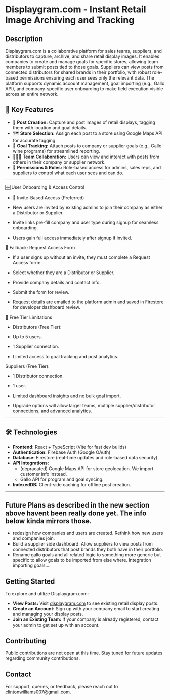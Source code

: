# Displaygram.com - Instant Retail Image Archiving and Tracking

## Description

Displaygram.com is a collaborative platform for sales teams, suppliers, and distributors to capture, archive, and share retail display images. It enables companies to create and manage goals for specific stores, allowing team members to submit posts tied to those goals. Suppliers can view posts from connected distributors for shared brands in their portfolio, with robust role-based permissions ensuring each user sees only the relevant data. The platform supports dynamic account management, goal importing (e.g., Gallo API), and company-specific user onboarding to make field execution visible across an entire network.

## 🌟 Key Features

- 📸 **Post Creation:** Capture and post images of retail displays, tagging them with location and goal details.
- 🗺 **Store Selection:** Assign each post to a store using Google Maps API for accurate tagging.
- 🎯 **Goal Tracking:** Attach posts to company or supplier goals (e.g., Gallo wine programs) for streamlined reporting.
- 🧑‍🤝‍🧑 **Team Collaboration:** Users can view and interact with posts from others in their company or supplier network.
- 🔐 **Permissions & Roles:** Role-based access for admins, sales reps, and suppliers to control what each user sees and can do.

---

🆕 User Onboarding & Access Control

- 🚪 Invite-Based Access (Preferred)

- New users are invited by existing admins to join their company as either a Distributor or Supplier.

- Invite links pre-fill company and user type during signup for seamless onboarding.

- Users gain full access immediately after signup if invited.

📝 Fallback: Request Access Form

- If a user signs up without an invite, they must complete a Request Access form:

- Select whether they are a Distributor or Supplier.

- Provide company details and contact info.

- Submit the form for review.

- Request details are emailed to the platform admin and saved in Firestore for developer dashboard review.

🎯 Free Tier Limitations

- Distributors (Free Tier):

- Up to 5 users.

- 1 Supplier connection.

- Limited access to goal tracking and post analytics.

Suppliers (Free Tier):

- 1 Distributor connection.

- 1 user.

- Limited dashboard insights and no bulk goal import.

- Upgrade options will allow larger teams, multiple supplier/distributor connections, and advanced analytics.

----

## 🛠 Technologies

- **Frontend:** React + TypeScript (Vite for fast dev builds)
- **Authentication:** Firebase Auth (Google OAuth)
- **Database:** Firestore (real-time updates and role-based data security)
- **API Integrations:**
  - (depracated) Google Maps API for store geolocation.  We import customer info instead. 
  - Gallo API for program and goal syncing.
- **IndexedDB:** Client-side caching for offline post creation.

---

## Future Plans as described in the new section above havent been really done yet. The info below kinda mirrors those.

- redesign how companies and users are created.  Rethink how new users and companies join.  
- Build a supplier side dashboard.  Allow suppliers to view posts from connected distributors that post brands they both have in  their portfolio.
- Rename gallo goals and all related logic to something more generic but specific to allow goals to be imported from else where. Integration importing goals....

## Getting Started

To explore and utilize Displaygram.com:

- **View Posts:** Visit [displaygram.com](https://displaygram.com) to see existing retail display posts.
- **Create an Account:** Sign up with your company email to start creating and managing your display posts.
- **Join an Existing Team:** If your company is already registered, contact your admin to get set up with an account.

## Contributing

Public contributions are not open at this time. Stay tuned for future updates regarding community contributions.

## Contact

For support, queries, or feedback, please reach out to [clintonwilliams007@gmail.com](mailto:clintonwilliams007@gmail.com).

